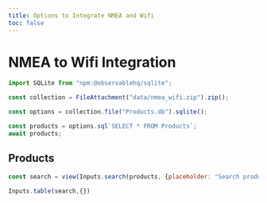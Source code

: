 ```yaml
---
title: Options to Integrate NMEA and Wifi
toc: false
---
```


# NMEA to Wifi Integration

```js
import SQLite from "npm:@observablehq/sqlite";
```

```js
const collection = FileAttachment("data/nmea_wifi.zip").zip();
```

```js
const options = collection.file("Products.db").sqlite();
```

```js
const products = options.sql`SELECT * FROM Products`;
await products;
```

## Products

```js
const search = view(Inputs.search(products, {placeholder: "Search products ..."}));
```
```js
Inputs.table(search,{})
```